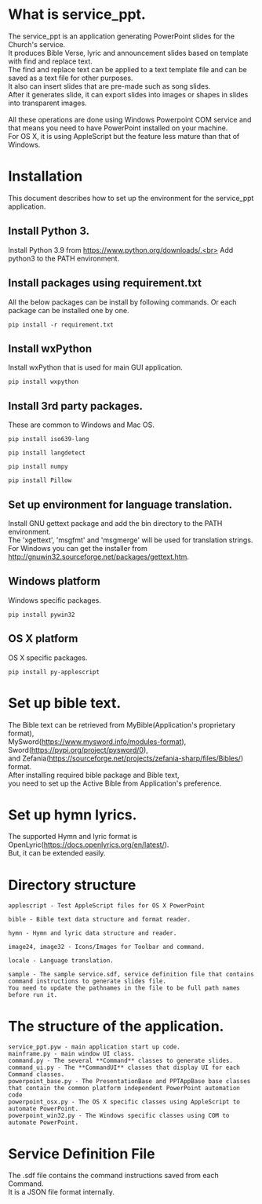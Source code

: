 # What is service_ppt.
The service_ppt is an application generating PowerPoint slides for the Church's service.<br>
It produces Bible Verse, lyric and announcement slides based on template with find and replace text.<br>
The find and replace text can be applied to a text template file and can be saved as a text file for other purposes.<br>
It also can insert slides that are pre-made such as song slides.<br>
After it generates slide, it can export slides into images or shapes in slides into transparent images.<br>
<br>
All these operations are done using Windows Powerpoint COM service and that means you need to have PowerPoint installed on your machine.<br>
For OS X, it is using AppleScript but the feature less mature than that of Windows.<br>

# Installation
This document describes how to set up the environment for the service_ppt application.

## Install Python 3.
Install Python 3.9 from https://www.python.org/downloads/.<br>
Add python3 to the PATH environment.

## Install packages using requirement.txt
All the below packages can be install by following commands.
Or each package can be installed one by one.
```
pip install -r requirement.txt
```

## Install wxPython
Install wxPython that is used for main GUI application.
```
pip install wxpython
```

## Install 3rd party packages.
These are common to Windows and Mac OS.
```
pip install iso639-lang

pip install langdetect

pip install numpy

pip install Pillow
```

## Set up environment for language translation.
Install GNU gettext package and add the bin directory to the PATH environment.<br>
The 'xgettext', 'msgfmt' and 'msgmerge' will be used for translation strings.<br>
For Windows you can get the installer from http://gnuwin32.sourceforge.net/packages/gettext.htm.

## Windows platform
Windows specific packages.
```
pip install pywin32
```

## OS X platform
OS X specific packages.
```
pip install py-applescript
```

# Set up bible text.
The Bible text can be retrieved from MyBible(Application's proprietary format),<br>
MySword(https://www.mysword.info/modules-format),<br>
Sword(https://pypi.org/project/pysword/0),<br>
and Zefania(https://sourceforge.net/projects/zefania-sharp/files/Bibles/) format.<br>
After installing required bible package and Bible text,<br>
you need to set up the Active Bible from Application's preference.<br>

# Set up hymn lyrics.
The supported Hymn and lyric format is OpenLyric(https://docs.openlyrics.org/en/latest/).<br>
But, it can be extended easily.

# Directory structure
```
applescript - Test AppleScript files for OS X PowerPoint

bible - Bible text data structure and format reader.

hymn - Hymn and lyric data structure and reader.

image24, image32 - Icons/Images for Toolbar and command.

locale - Language translation.

sample - The sample service.sdf, service definition file that contains command instructions to generate slides file.
You need to update the pathnames in the file to be full path names before run it.
```

# The structure of the application.
```
service_ppt.pyw - main application start up code.
mainframe.py - main window UI class.
command.py - The several **Command** classes to generate slides.
command_ui.py - The **CommandUI** classes that display UI for each Command classes.
powerpoint_base.py - The PresentationBase and PPTAppBase base classes that contain the common platform independent PowerPoint automation code
powerpoint_osx.py - The OS X specific classes using AppleScript to automate PowerPoint.
powerpoint_win32.py - The Windows specific classes using COM to automate PowerPoint.
```

# Service Definition File
The .sdf file contains the command instructions saved from each Command.<br>
It is a JSON file format internally.
